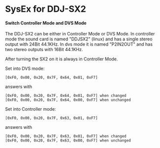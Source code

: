 # SysEx for DDJ-SX2

#### Switch Controller Mode and DVS Mode

The DDJ-SX2 can be either in Controller Mode or DVS Mode. In controller
mode the sound card is named "DDJSX2" (linux) and has a single stereo
output with 24Bit 44.1KHz. In dvs mode it is named "P2IN2OUT" and has
two stereo outputs with 16Bit 44.1KHz.

After turning the SX2 on it is always in Controller Mode.

Set into DVS mode:

    [0xF0, 0x00, 0x20, 0x7F, 0x64, 0x01, 0xF7]

answers with

    [0xF0, 0x00, 0x20, 0x7F, 0x64, 0x01, 0xF7] when changed
    [0xF0, 0x00, 0x20, 0x7F, 0x64, 0x00, 0xF7] when unchanged

Set into Controller mode:

    [0xF0, 0x00, 0x20, 0x7F, 0x63, 0x01, 0xF7]

answers with

    [0xF0, 0x00, 0x20, 0x7F, 0x63, 0x01, 0xF7] when changed
    [0xF0, 0x00, 0x20, 0x7F, 0x63, 0x00, 0xF7] when unchanged
